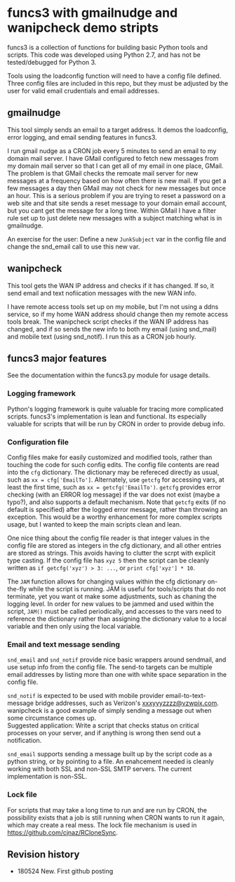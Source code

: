 # funcs3 with gmailnudge and wanipcheck demo stripts

funcs3 is a collection of functions for building basic Python tools and scripts.  This code was developed using Python 2.7, and 
has not be tested/debugged for Python 3.

Tools using the loadconfig function will need to have a config file defined.  Three config files are included in this repo, 
but they must be adjusted by the user for valid email crudentials and email addresses.


## gmailnudge
This tool simply sends an email to a target address.  It demos the loadconfig, error logging, and email sending features in funcs3.

I run gmail nudge as a CRON job every 5 minutes to send an email to my domain mail server.  I have GMail configured to fetch new
messages from my domain mail server so that I can get all of my email in one place, GMail.  The problem is that GMail checks the
remoate mail server for new messages at a frequency based on how often there is new mail.  If you get a few messages a day then GMail
may not check for new messages but once an hour.  This is a serious problem if you are trying to reset a password on a web site and 
that site sends a reset message to your domain email account, but you cant get the message for a long time.  Within GMail I have a
filter rule set up to just delete new messages with a subject matching what is in gmailnudge.  

An exercise for the user:  Define a new `JunkSubject` var in the config file and change the snd_email call to use this new var.


## wanipcheck
This tool gets the WAN IP address and checks if it has changed.  If so, it send email and text nofiication messages with the new 
WAN info.

I have remote access tools set up on my mobile, but I'm not using a ddns service, so if my home WAN address should change then my
remote access tools break.  The wanipcheck script checks if the WAN IP address has changed, and if so sends the new info to both my 
email (using snd_mail) and mobile text (using snd_notif). I run this as a CRON job hourly.  


## funcs3 major features

See the documentation within the funcs3.py module for usage details.

### Logging framework
Python's logging framework is quite valuable for tracing more complicated scripts.  funcs3's implementation is lean and functional.  Its 
especially valuable for scripts that will be run by CRON in order to provide debug info.


### Configuration file
Config files make for easily customized and modified tools, rather than touching the code for such config edits.  The config file 
contents are read into the `cfg` dictionary.  The dictionary may be refereced directly as usual, such as `xx = cfg['EmailTo']`.  Alternately, use
`getcfg` for accessing vars, at least the first time, such as `xx = getcfg('EmailTo')`.  `getcfg` provides error checking (with an ERROR log message) 
if the var does not exist (maybe a typo?), and also supports a default mechanism.  Note that `getcfg` exits (if no
default is specified) after the logged error message, rather than throwing an exception.  This would be a worthy enhancement for more complex scripts
usage, but I wanted to keep the main scripts clean and lean.

One nice thing about the config file reader is that integer values in the config file are stored as integers in the cfg dictionary, and 
all other entries are stored as strings.  This avoids having to clutter the scrpt with explicit type casting.  If the config file has 
`xyz 5` then the script can be cleanly written as `if getcfg('xyz') > 3: ...`, or `print cfg['xyz'] * 10`.  

The `JAM` function allows for changing values within the cfg dictionary on-the-fly while the script is running.  JAM is useful for 
tools/scripts that do not terminate, yet you want ot make some adjustments, such as chaning the logging level.  In order for new values to be 
jammed and used within the script, `JAM()` must be called periodically, and accesses to the vars need to reference the dictionary rather
than assigning the dictionary value to a local variable and then only using the local variable.

### Email and text message sending
`snd_email` and `snd_notif` provide nice basic wrappers around sendmail, and use setup info from the config file.  The send-to targets can be multiple
email addresses by listing more than one with white space separation in the config file.  

`snd_notif` is expected to be used with mobile provider 
email-to-text-message bridge addresses, such as Verizon's xxxyyyzzzz@vzwpix.com.  wanipcheck is a good example of simply sending a message
out when some circumstance comes up.  
Suggested application:  Write a script that checks status on critical processes on your server, and if anything
is wrong then send out a notification.

`snd_email` supports sending a message built up by the script code as a python string, or by pointing to a file.  An enahcement needed is 
cleanly working with both SSL and non-SSL SMTP servers.  The current implementation is non-SSL.

### Lock file
For scripts that may take a long time to run and are run by CRON, the possibility exists that a job is still running when CRON wants to 
run it again, which may create a real mess.  The lock file mechanism is used in https://github.com/cjnaz/RCloneSync.  


## Revision history

- 180524  New.  First github posting

